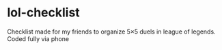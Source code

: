 # lol-checklist
Checklist made for my friends to organize 5×5 duels in league of legends. Coded fully via phone
